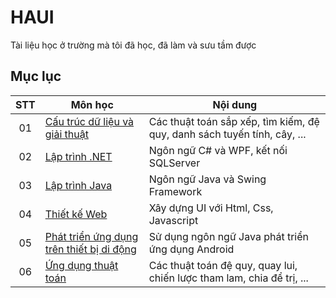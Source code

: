 # HAUI
Tài liệu học ở trường mà tôi đã học, đã làm và sưu tầm được

## Mục lục

|  STT |   Môn học   |   Nội dung    |
|:----:|-------------|---------------|
|  01  | [Cấu trúc dữ liệu và giải thuật](https://github.com/CK1412/HAUI/tree/main/CTDL%20%26%20GT/) | Các thuật toán sắp xếp, tìm kiếm, đệ quy, danh sách tuyến tính, cây, ... |
|  02  | [Lập trình .NET](https://github.com/CK1412/HAUI/tree/main/Lap_trinh_.NET/) | Ngôn ngữ C# và WPF, kết nối SQLServer |
|  03  | [Lập trình Java](https://github.com/CK1412/HAUI/tree/main/Lap_trinh_Java/) | Ngôn ngữ Java và Swing Framework |
|  04  | [Thiết kế Web](https://github.com/CK1412/HAUI/tree/main/Thiet_ke_Web/) | Xây dựng UI với Html, Css, Javascript |
|  05  | [Phát triển ứng dụng trên thiết bị di động](https://github.com/CK1412/HAUI/tree/main/Phat_tien_ung_dung_tren_thiet_bi_di_dong/) | Sử dụng ngôn ngữ Java phát triển ứng dụng Android |
|  06  | [Ứng dụng thuật toán](https://github.com/CK1412/HAUI/tree/main/Ung_dung_thuat_toan/) | Các thuật toán đệ quy, quay lui, chiến lược tham lam, chia để trị, ... |

